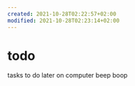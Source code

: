 ```yaml
---
created: 2021-10-28T02:22:57+02:00
modified: 2021-10-28T02:23:14+02:00
---
```


# todo

tasks to do later on computer beep boop
